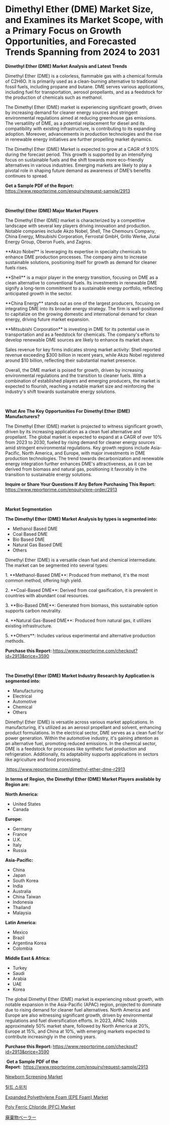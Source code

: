<p><h1>Dimethyl Ether (DME) Market Size, and Examines its Market Scope, with a Primary Focus on Growth Opportunities, and Forecasted Trends Spanning from 2024 to 2031</h1></p><p><strong>Dimethyl Ether (DME) Market Analysis and Latest Trends</strong></p>
<p><p>Dimethyl Ether (DME) is a colorless, flammable gas with a chemical formula of C2H6O. It is primarily used as a clean-burning alternative to traditional fossil fuels, including propane and butane. DME serves various applications, including fuel for transportation, aerosol propellants, and as a feedstock for the production of chemicals such as methanol.</p><p>The Dimethyl Ether (DME) market is experiencing significant growth, driven by increasing demand for cleaner energy sources and stringent environmental regulations aimed at reducing greenhouse gas emissions. The versatility of DME, as a potential replacement for diesel and its compatibility with existing infrastructure, is contributing to its expanding adoption. Moreover, advancements in production technologies and the rise in renewable energy initiatives are further propelling market dynamics.</p><p>The Dimethyl Ether (DME) Market is expected to grow at a CAGR of 9.10% during the forecast period. This growth is supported by an intensifying focus on sustainable fuels and the shift towards more eco-friendly alternatives in various industries. Emerging markets are likely to play a pivotal role in shaping future demand as awareness of DME’s benefits continues to spread.</p></p>
<p><strong>Get a Sample PDF of the Report:&nbsp;</strong> <a href="https://www.reportprime.com/enquiry/request-sample/2913">https://www.reportprime.com/enquiry/request-sample/2913</a></p>
<p>&nbsp;</p>
<p><strong>Dimethyl Ether (DME) Major Market Players</strong></p>
<p><p>The Dimethyl Ether (DME) market is characterized by a competitive landscape with several key players driving innovation and production. Notable companies include Akzo Nobel, Shell, The Chemours Company, China Energy, Mitsubishi Corporation, Ferrostal GmbH, Grillo Werke, Jiutai Energy Group, Oberon Fuels, and Zagros.</p><p>**Akzo Nobel** is leveraging its expertise in specialty chemicals to enhance DME production processes. The company aims to increase sustainable solutions, positioning itself for growth as demand for cleaner fuels rises.</p><p>**Shell** is a major player in the energy transition, focusing on DME as a clean alternative to conventional fuels. Its investments in renewable DME signify a long-term commitment to a sustainable energy portfolio, reflecting anticipated growth in the sector.</p><p>**China Energy** stands out as one of the largest producers, focusing on integrating DME into its broader energy strategy. The firm is well-positioned to capitalize on the growing domestic and international demand for clean energy, driving future market expansion.</p><p>**Mitsubishi Corporation** is investing in DME for its potential use in transportation and as a feedstock for chemicals. The company's efforts to develop renewable DME sources are likely to enhance its market share.</p><p>Sales revenue for key firms indicates strong market activity: Shell reported revenue exceeding $300 billion in recent years, while Akzo Nobel registered around $10 billion, reflecting their substantial market presence.</p><p>Overall, the DME market is poised for growth, driven by increasing environmental regulations and the transition to cleaner fuels. With a combination of established players and emerging producers, the market is expected to flourish, reaching a notable market size and reinforcing the industry's shift towards sustainable energy solutions.</p></p>
<p>&nbsp;</p>
<p><strong>What Are The Key Opportunities For Dimethyl Ether (DME) Manufacturers?</strong></p>
<p><p>The Dimethyl Ether (DME) market is projected to witness significant growth, driven by its increasing application as a clean fuel alternative and propellant. The global market is expected to expand at a CAGR of over 10% from 2023 to 2030, fueled by rising demand for cleaner energy sources amid stringent environmental regulations. Key growth regions include Asia-Pacific, North America, and Europe, with major investments in DME production technologies. The trend towards decarbonization and renewable energy integration further enhances DME's attractiveness, as it can be derived from biomass and natural gas, positioning it favorably in the transition to sustainable energy solutions.</p></p>
<p><strong>Inquire or Share Your Questions If Any Before Purchasing This Report:</strong> <a href="https://www.reportprime.com/enquiry/pre-order/2913">https://www.reportprime.com/enquiry/pre-order/2913</a></p>
<p>&nbsp;</p>
<p><strong>Market Segmentation</strong></p>
<p><strong>The Dimethyl Ether (DME) Market Analysis by types is segmented into:</strong></p>
<p><ul><li>Methanol Based DME</li><li>Coal Based DME</li><li>Bio Based DME</li><li>Natural Gas Based DME</li><li>Others</li></ul></p>
<p><p>Dimethyl Ether (DME) is a versatile clean fuel and chemical intermediate. The market can be segmented into several types: </p><p>1. **Methanol-Based DME**: Produced from methanol, it's the most common method, offering high yield.</p><p>2. **Coal-Based DME**: Derived from coal gasification, it is prevalent in countries with abundant coal resources.</p><p>3. **Bio-Based DME**: Generated from biomass, this sustainable option supports carbon neutrality.</p><p>4. **Natural Gas-Based DME**: Produced from natural gas, it utilizes existing infrastructure.</p><p>5. **Others**: Includes various experimental and alternative production methods.</p></p>
<p><strong>Purchase this Report:&nbsp;</strong><a href="https://www.reportprime.com/checkout?id=2913&price=3590">https://www.reportprime.com/checkout?id=2913&price=3590</a></p>
<p>&nbsp;</p>
<p><strong>The Dimethyl Ether (DME) Market Industry Research by Application is segmented into:</strong></p>
<p><ul><li>Manufacturing</li><li>Electrical</li><li>Automotive</li><li>Chemical</li><li>Others</li></ul></p>
<p><p>Dimethyl Ether (DME) is versatile across various market applications. In manufacturing, it's utilized as an aerosol propellant and solvent, enhancing product formulations. In the electrical sector, DME serves as a clean fuel for power generation. Within the automotive industry, it's gaining attention as an alternative fuel, promoting reduced emissions. In the chemical sector, DME is a feedstock for processes like synthetic fuel production and refrigeration. Additionally, its adaptability supports applications in sectors like agriculture and food processing.</p></p>
<p><a href="https://www.reportprime.com/dimethyl-ether-dme-r2913">&nbsp;https://www.reportprime.com/dimethyl-ether-dme-r2913</a></p>
<p><strong>In terms of Region, the Dimethyl Ether (DME) Market Players available by Region are:</strong></p>
<p>
    <p> <strong> North America: </strong>
        <ul>
            <li>United States</li>
            <li>Canada</li>
        </ul>
        </p> 
    <p> <strong> Europe: </strong>
        <ul>
            <li>Germany</li>
            <li>France</li>
            <li>U.K.</li>
            <li>Italy</li>
            <li>Russia</li>
        </ul>
        </p> 
    <p> <strong> Asia-Pacific: </strong>
        <ul>
            <li>China</li>
            <li>Japan</li>
            <li>South Korea</li>
            <li>India</li>
            <li>Australia</li>
            <li>China Taiwan</li>
            <li>Indonesia</li>
            <li>Thailand</li>
            <li>Malaysia</li>
        </ul>
        </p> 
    <p> <strong> Latin America: </strong>
        <ul>
            <li>Mexico</li>
            <li>Brazil</li>
            <li>Argentina Korea</li>
            <li>Colombia</li>
        </ul>
        </p> 
    <p> <strong> Middle East & Africa: </strong>
        <ul>
            <li>Turkey</li>
            <li>Saudi</li>
            <li>Arabia</li>
            <li>UAE</li>
            <li>Korea</li>
        </ul>
    </p>
    </p>
<p><p>The global Dimethyl Ether (DME) market is experiencing robust growth, with notable expansion in the Asia-Pacific (APAC) region, projected to dominate due to rising demand for cleaner fuel alternatives. North America and Europe are also witnessing significant growth, driven by environmental regulations and fuel diversification efforts. In 2023, APAC holds approximately 50% market share, followed by North America at 20%, Europe at 15%, and China at 10%, with emerging markets expected to contribute increasingly in the coming years.</p></p>
<p><strong>Purchase this Report: </strong><a href="https://www.reportprime.com/checkout?id=2913&price=3590">https://www.reportprime.com/checkout?id=2913&price=3590</a></p>
<p>&nbsp;<strong>Get a Sample PDF of the Report:&nbsp;&nbsp;</strong><a href="https://www.reportprime.com/enquiry/request-sample/2913">https://www.reportprime.com/enquiry/request-sample/2913</a></p>
<p><strong></strong></p>
<p><p><a href="https://medium.com/@kaceyrath00/newborn-screening-market-revolution-2024-2031-market-trends-shaping-the-next-decade-50d6e91eca21">Newborn Screening Market</a></p><p><a href="https://medium.com/@mujgankortalih/%ED%8B%B8%ED%8A%B8-%EC%8A%A4%EC%9C%84%EC%B9%98-%EC%8B%9C%EC%9E%A5-%ED%86%B5%EC%B0%B0%EB%A0%A5-%EC%8B%9C%EC%9E%A5-%EC%A0%9C%ED%92%88-%EB%B0%8F-%EC%A7%80%EC%97%AD-%EB%B6%84%EC%84%9D%EC%9D%80-2024%EB%85%84%EB%B6%80%ED%84%B0-2031%EB%85%84%EA%B9%8C%EC%A7%80%EC%9D%98-%EC%98%88%EC%B8%A1%EC%9E%85%EB%8B%88%EB%8B%A4-984d0f8340d1">틸트 스위치</a></p><p><a href="https://github.com/mauripalmi/Market-Research-Report-List-5/blob/main/expanded-polyethylene-foam-epe-foam-market.md">Expanded Polyethylene Foam (EPE Foam) Market</a></p><p><a href="https://github.com/nicoletavirag/Market-Research-Report-List-5/blob/main/poly-ferric-chloride-pfc-market.md">Poly Ferric Chloride (PFC) Market</a></p><p><a href="https://medium.com/@royfoote921/%E3%82%B0%E3%83%AD%E3%83%BC%E3%83%90%E3%83%AB%E5%BB%83%E6%A3%84%E7%89%A9%E3%83%90%E3%82%A4%E3%83%A9%E3%83%BC%E5%B8%82%E5%A0%B4%E3%81%AE%E6%A9%9F%E4%BC%9A%E3%81%A8%E5%B8%82%E5%A0%B4%E3%81%AE%E8%AA%B2%E9%A1%8C-2024%E5%B9%B4-2031%E5%B9%B4-8a89e230e057">廃棄物ベーラー</a></p></p>